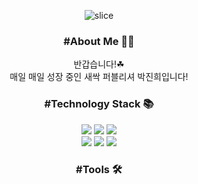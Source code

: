 <div align = center>

![slice](https://capsule-render.vercel.app/api?type=slice&color=auto&height=250&text=WELCOM👋🏻&fontAlign=75&rotate=15&fontAlignY=30&desc=Jinhee's%20Github&descAlign=70&descAlignY=44)


### #About Me 🖐🏻

반갑습니다!☘  
매일 매일 성장 중인 새싹 퍼블리셔 박진희입니다!

### #Technology Stack 📚

<img src ="https://img.shields.io/badge/HTML5-E34F26.svg?&style=for-the-badge&logo=HTML5&logoColor=white"/>
<img src ="https://img.shields.io/badge/CSS-1572B6.svg?&style=for-the-badge&logo=css3&logoColor=white"/>
<img src ="https://img.shields.io/badge/scss-CC6699.svg?&style=for-the-badge&logo=sass&logoColor=white"/>  
</br>
<img src ="https://img.shields.io/badge/javascript-F7DF1E.svg?&style=for-the-badge&logo=javascript&logoColor=black"/>
<img src ="https://img.shields.io/badge/jquery-0769AD.svg?&style=for-the-badge&logo=jquery&logoColor=white"/>
<img src ="https://img.shields.io/badge/react-FF4154.svg?&style=for-the-badge&logo=reactquery&logoColor=white"/>

### #Tools 🛠

<!--
**xxini98/xxini98** is a ✨ _special_ ✨ repository because its `README.md` (this file) appears on your GitHub profile.

Here are some ideas to get you started:

- 🔭 I’m currently working on ...
- 🌱 I’m currently learning ...
- 👯 I’m looking to collaborate on ...
- 🤔 I’m looking for help with ...
- 💬 Ask me about ...
- 📫 How to reach me: ...
- 😄 Pronouns: ...
- ⚡ Fun fact: ...
  -->
